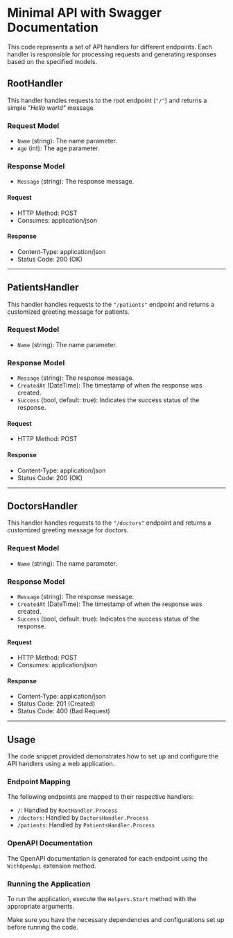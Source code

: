 # Minimal API with Swagger Documentation

This code represents a set of API handlers for different endpoints. Each handler is responsible for processing requests and generating responses based on the specified models.

## RootHandler

This handler handles requests to the root endpoint (`"/"`) and returns a simple _"Hello world"_ message.

### Request Model

- `Name` (string): The name parameter.
- `Age` (int): The age parameter.

### Response Model

- `Message` (string): The response message.

#### Request

- HTTP Method: POST
- Consumes: application/json

#### Response

- Content-Type: application/json
- Status Code: 200 (OK)

---

## PatientsHandler

This handler handles requests to the `"/patients"` endpoint and returns a customized greeting message for patients.

### Request Model

- `Name` (string): The name parameter.

### Response Model

- `Message` (string): The response message.
- `CreatedAt` (DateTime): The timestamp of when the response was created.
- `Success` (bool, default: true): Indicates the success status of the response.

#### Request

- HTTP Method: POST

#### Response

- Content-Type: application/json
- Status Code: 200 (OK)

---

## DoctorsHandler

This handler handles requests to the `"/doctors"` endpoint and returns a customized greeting message for doctors.

### Request Model

- `Name` (string): The name parameter.

### Response Model

- `Message` (string): The response message.
- `CreatedAt` (DateTime): The timestamp of when the response was created.
- `Success` (bool, default: true): Indicates the success status of the response.

#### Request

- HTTP Method: POST
- Consumes: application/json

#### Response

- Content-Type: application/json
- Status Code: 201 (Created)
- Status Code: 400 (Bad Request)

---

## Usage

The code snippet provided demonstrates how to set up and configure the API handlers using a web application.

### Endpoint Mapping

The following endpoints are mapped to their respective handlers:

- `/`: Handled by `RootHandler.Process`
- `/doctors`: Handled by `DoctorsHandler.Process`
- `/patients`: Handled by `PatientsHandler.Process`

### OpenAPI Documentation

The OpenAPI documentation is generated for each endpoint using the `WithOpenApi` extension method.

### Running the Application

To run the application, execute the `Helpers.Start` method with the appropriate arguments.

Make sure you have the necessary dependencies and configurations set up before running the code.

